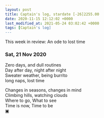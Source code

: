 ```yaml
---
layout: post
title: Captain's log, stardate [-26]2255.00
date: 2020-11-15 12:12:02 +0000
last_modified_at: 2021-05-24 03:02:42 +0000
tags: [Captain's log]
---
```


This week in review: An ode to lost time

<!-- more -->

### Sat, 21 Nov 2020

Zero days, and dull routines  
Day after day, night after night  
Sweater weather, being burrito  
long naps, lost time  

Changes in seasons, changes in mind  
Climbing hills, watching clouds  
Where to go, What to see  
Time is now, Time to be  
▣
